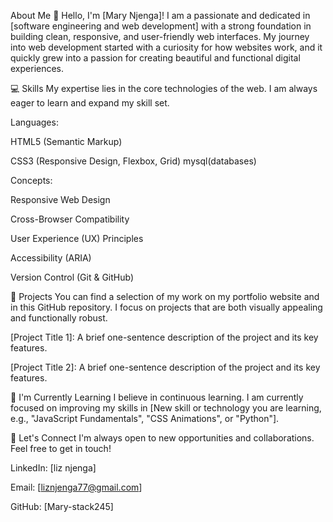 About Me
👋 Hello, I'm [Mary Njenga]!
I am a passionate and dedicated in [software engineering and web development] with a strong foundation in building clean, responsive, and user-friendly web interfaces. My journey into web development started with a curiosity for how websites work, and it quickly grew into a passion for creating beautiful and functional digital experiences.

💻 Skills
My expertise lies in the core technologies of the web. I am always eager to learn and expand my skill set.

Languages:

HTML5 (Semantic Markup)

CSS3 (Responsive Design, Flexbox, Grid)
mysql(databases)

Concepts:

Responsive Web Design

Cross-Browser Compatibility

User Experience (UX) Principles

Accessibility (ARIA)

Version Control (Git & GitHub)

🚀 Projects
You can find a selection of my work on my portfolio website and in this GitHub repository. I focus on projects that are both visually appealing and functionally robust.

[Project Title 1]: A brief one-sentence description of the project and its key features.

[Project Title 2]: A brief one-sentence description of the project and its key features.

🌱 I'm Currently Learning
I believe in continuous learning. I am currently focused on improving my skills in [New skill or technology you are learning, e.g., "JavaScript Fundamentals", "CSS Animations", or "Python"].

🤝 Let's Connect
I'm always open to new opportunities and collaborations. Feel free to get in touch!

LinkedIn: [liz njenga]

Email: [liznjenga77@gmail.com]

GitHub: [Mary-stack245]
